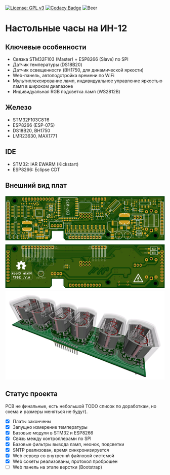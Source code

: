 [![License: GPL v3](https://img.shields.io/badge/License-GPL%20v3-blue.svg)](https://www.gnu.org/licenses/gpl-3.0)
[![Codacy Badge](https://api.codacy.com/project/badge/Grade/c843050f193b43f386815034419c3617)](https://www.codacy.com/app/exclude/nixie-clock?utm_source=github.com&amp;utm_medium=referral&amp;utm_content=jingobo/nixie-clock&amp;utm_campaign=Badge_Grade)
![Beer](https://img.shields.io/beerpay/hashdog/scrapfy-chrome-extension.svg)

# Настольные часы на ИН-12
## Ключевые особенности
* Связка STM32F103 (Master) + ESP8266 (Slave) по SPI
* Датчик температуры (DS18B20)
* Датчик освещенности (BH1750, для динамической яркости)
* Web-панель, автоподстройка времени по WiFi
* Мультиплексирование ламп, индивидуальное управление яркостью ламп в широком диапазоне
* Индивидуальная RGB подсветка ламп (WS2812B)
## Железо
* STM32F103C8T6
* ESP8266 (ESP-07S)
* DS18B20, BH1750
* LMR23630, MAX1771
## IDE
* STM32: IAR EWARM (Kickstart)
* ESP8266: Eclipse CDT
## Внешний вид плат
![Основная плата сверху](https://github.com/jingobo/nixie-clock/blob/master/meta/Images/pcb_primary_top.jpg?raw=true)
![Основная плата снизу](https://github.com/jingobo/nixie-clock/blob/master/meta/Images/pcb_primary_bottom.jpg?raw=true)
![Вторичная плата в 3D](https://github.com/jingobo/nixie-clock/blob/master/meta/Images/pcb_secondary_3d.jpg?raw=true)
## Статус проекта
PCB не финальные, есть небольшой TODO список по доработкам, но схема и размеры меняться не будут).
- [x] Платы закончены
- [x] Запущно измерение температуры
- [x] Базовые модули в STM32 и ESP8266
- [x] Связь между контроллерами по SPI
- [x] Базовые фильтры вывода ламп, неонок, подсветки
- [x] SNTP реализован, время синхронизируется
- [x] Web сервер со внутреннй файловой системой
- [x] Web сокеты реализованы, протокол проброшен
- [ ] Web панель на этапе верстки (Bootstrap)
